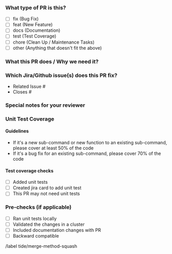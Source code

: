 <!--
PR Title Format (please follow):

[Ticket(optional)] type: short description

Examples:
[SREP-1234] feat: add gcp cloud support
fix: fix timezone convertion
-->

### What type of PR is this?

- [ ] fix (Bug Fix)
- [ ] feat (New Feature)
- [ ] docs (Documentation)
- [ ] test (Test Coverage)
- [ ] chore (Clean Up / Maintenance Tasks)
- [ ] other (Anything that doesn't fit the above)

### What this PR does / Why we need it?

### Which Jira/Github issue(s) does this PR fix?

- Related Issue #
- Closes #

### Special notes for your reviewer

### Unit Test Coverage
#### Guidelines
- If it's a new sub-command or new function to an existing sub-command, please cover at least 50% of the code
- If it's a bug fix for an existing sub-command, please cover 70% of the code 
 
#### Test coverage checks  
- [ ] Added unit tests
- [ ] Created jira card to add unit test
- [ ] This PR may not need unit tests

### Pre-checks (if applicable)
- [ ] Ran unit tests locally
- [ ] Validated the changes in a cluster
- [ ] Included documentation changes with PR
- [ ] Backward compatible

<!-- Keep the below label to auto squash commits -->
/label tide/merge-method-squash
